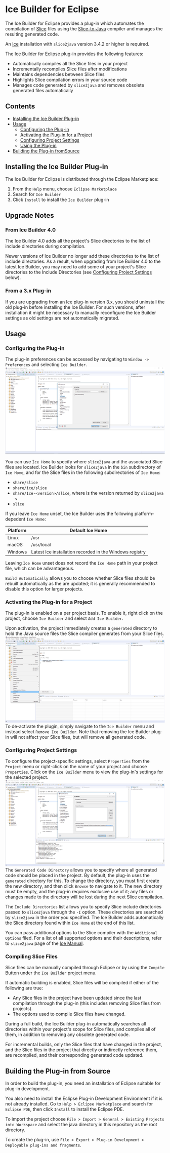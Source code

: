 # Ice Builder for Eclipse

The Ice Builder for Eclipse provides a plug-in which automates the compilation
of [Slice](https://doc.zeroc.com/display/Ice/The+Slice+Language) files using the
[Slice-to-Java](https://doc.zeroc.com/display/Ice/slice2java+Command-Line+Options)
compiler and manages the resulting generated code.

An [Ice](https://github.com/zeroc-ice/ice) installation with `slice2java`
version 3.4.2 or higher is required.

The Ice Builder for Eclipse plug-in provides the following features:
 - Automatically compiles all the Slice files in your project
 - Incrementally recompiles Slice files after modifications
 - Maintains dependencies between Slice files
 - Highlights Slice compilation errors in your source code
 - Manages code generated by `slice2java` and removes obsolete generated files
automatically

## Contents

 - [Installing the Ice Builder Plug-in](#installing-the-ice-builder-plug-in)
 - [Usage](#Usage)
   - [Configuring the Plug-in](#configuring-the-plug-in)
   - [Activating the Plug-in for a Project](#activating-the-plug-in-for-a-project)
   - [Configuring Project Settings](#configuring-project-settings)
   - [Using the Plug-in](#using-the-plugin)
 - [Building the Plug-in fromSource](#building-the-plugin-from-source)

## Installing the Ice Builder Plug-in

The Ice Builder for Eclipse is distributed through the Eclipse Marketplace:

 1. From the `Help` menu, choose `Eclipse Marketplace`
 2. Search for `Ice Builder`
 3. Click `Install` to install the `Ice Builder` plug-in

## Upgrade Notes

### From Ice Builder 4.0

The Ice Builder 4.0 adds all the project's Slice directories to the list of 
include directories during compilation.

Newer versions of Ice Builder no longer add these directories to the list
of include directories. As a result, when upgrading from Ice Builder 4.0 to
the latest Ice Builder, you may need to add some of your project's Slice
directories to the Include Directories (see
[Configuring Project Settings](#configuring-project-settings) below).

### From a 3.x Plug-in

If you are upgrading from an Ice plug-in version 3.x, you should uninstall
the old plug-in before installing the Ice Builder. For such versions, after
installation it might be necessary to manually reconfigure the Ice Builder
settings as old settings are not automatically migrated.

## Usage

### Configuring the Plug-in

The plug-in preferences can be accessed by navigating to `Window -> Preferences`
and selecting `Ice Builder`.
![Preferences Dialog](/Screenshots/preferences.png)

You can use `Ice Home` to specify where `slice2java` and the associated Slice
files are located. Ice Builder looks for `slice2java` in the `bin` subdirectory
of `Ice Home`, and for the Slice files in the following subdirectories of `Ice Home`:
 - `share/slice`
 - `share/ice/slice`
 - `share/Ice-<version>/slice`, where <version> is the version returned by
    `slice2java -v`
 - `slice`

If you leave `Ice Home` unset, the Ice Builder uses the following
platform-depedent `Ice Home`:

| Platform | Default Ice Home                                         |
| -------- | -------------------------------------------------------- |
| Linux    | /usr                                                     |
| macOS    | /usr/local                                               |
| Windows  | Latest Ice installation recorded in the Windows registry |

Leaving `Ice Home` unset does not record the `Ice Home` path in your project
file, which can be advantageous.

`Build Automatically` allows you to choose whether Slice files should be rebuilt
automatically as the are updated; it is generally recommended to disable this
option for larger projects.

### Activating the Plug-in for a Project

The plug-in is enabled on a per project basis. To enable it, right click on the
project, choose `Ice Builder` and select `Add Ice Builder`.

Upon activation, the project immediately creates a `generated` directory to hold
the Java source files the Slice compiler generates from your Slice files.
![Activating the Plug-in](/Screenshots/activation.png)
To de-activate the plugin, simply navigate to the `Ice Builder` menu and instead
select `Remove Ice Builder`. Note that removing the Ice Builder plug-in will not
affect your Slice files, but will remove all generated code.

### Configuring Project Settings

To configure the project-specific settings, select `Properties` from the
`Project` menu or right-click on the name of your project and choose
`Properties`.  Click on the `Ice Builder` menu to view the plug-in's settings
for the selected project.
![Project Properties Dialog](/Screenshots/properties.png)
The `Generated Code Directory` allows you to specify where all generated code
should be placed in the project. By default, the plug-in uses the `generated`
directory for this. To change the directory, you must first create the new
directory, and then click `Browse` to navigate to it. The new directory must be
empty, and the plug-in requires exclusive use of it; any files or changes made
to the directory will be lost during the next Slice compilation.

The `Include Directories` list allows you to specify Slice include directories
passed to `slice2java` through the `-I` option. These directories are searched
by `slice2java` in the order you specified. The Ice Builder adds automatically
the Slice directory found within `Ice Home` at the end of this list.

You can pass additional options to the Slice compiler with the `Additional
Options` filed. For a list of all supported options and their descriptions,
refer to `slice2java` page of the
[Ice Manual](https://doc.zeroc.com/display/Ice/slice2java+Command-Line+Options).

### Compiling Slice Files

Slice files can be manually compiled through Eclipse or by using the `Compile`
Button under the `Ice Builder` project menu.

If automatic building is enabled, Slice files will be compiled if either of
the following are true:
 * Any Slice files in the project have been updated since the last compilation
through the plug-in (this includes removing Slice files from projects).
 * The options used to compile Slice files have changed.

During a full build, the Ice Builder plug-in automatically searches all
directories within your project's scope for Slice files, and compiles all of
them, in addition to removing any obsolete generated code.

For incremental builds, only the Slice files that have changed in the project,
and the Slice files in the project that directly or indirectly reference them,
are recompiled, and their corresponding generated code updated.

## Building the Plug-in from Source

In order to build the plug-in, you need an installation of Eclipse suitable
for plug-in development.

You also need to install the Eclipse Plug-in Development Environment if it is
not already installed. Go to `Help > Eclipse Marketplace` and search for
`Eclipse PDE`, then click `Install` to install the Eclipse PDE.

To import the project choose `File > Import > General > Existing Projects into
Workspace` and select the java directory in this repository as the root
directory.

To create the plug-in, use `File > Export > Plug-in Development > Deployable
plug-ins and fragments`.
